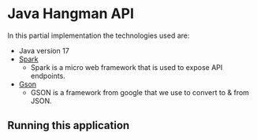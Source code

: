 # Java Hangman API 

In this partial implementation the technologies used are:

- Java version 17
- [Spark](http://sparkjava.com/)
  - Spark is a micro web framework that is used to expose API endpoints.
- [Gson](https://github.com/google/gson) 
  - GSON is a framework from google that we use to convert to & from JSON.

## Running this application

